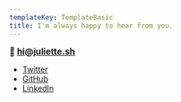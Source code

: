 ```yaml
---
templateKey: TemplateBasic
title: I'm always happy to hear from you.
---
```


<strong style="font-weight: bold; font-size: 1.1em;">📮 hi@juliette.sh</strong>

- [Twitter](https://twitter.com/juliettepretot)
- [GitHub](https://github.com/juliettepretot)
- [LinkedIn](https://www.linkedin.com/in/juliette-prétot-2a9530a5/)
